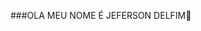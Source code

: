 ###OLA MEU NOME É JEFERSON DELFIM👋

<!--
**Jefersondelfim/JEFERSONDELFIM** is a ✨ _special_ ✨ repository because its `README.md` (this file) appears on your GitHub profile.

    
[![jeferson's GitHub stats](https://github-readme-stats.vercel.app/api?username=JEFERSONDELFIM)](https://github.com/jefersondelfim/github-readme-stats);
 Here are some ideas to get you started:

- 🔭 I’m currently working on ...
- 🌱 I’m currently learning ...
- 👯 I’m looking to collaborate on ...
- 🤔 I’m looking for help with ...
- 💬 Ask me about ...
- 📫 How to reach me: ...
- 😄 Pronouns: ...
- ⚡ Fun fact: ...
-->
